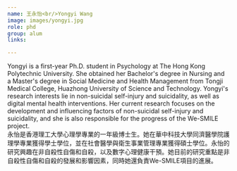 ```yaml
---
name: 王永怡<br/>Yongyi Wang
image: images/yongyi.jpg
role: phd
group: alum
links:

---
```

Yongyi is a first-year Ph.D. student in Psychology at The Hong Kong Polytechnic University. She obtained her Bachelor's degree in Nursing and a Master's degree in Social Medicine and Health Management from Tongji Medical College, Huazhong University of Science and Technology. 
Yongyi's research interests lie in non-suicidal self-injury and suicidality, as well as digital mental health interventions. 
Her current research focuses on the development and influencing factors of non-suicidal self-injury and suicidality, and she is also responsible for the progress of the We-SMILE project.<br/>
永怡是香港理工大學心理學專業的一年級博士生。她在華中科技大學同濟醫學院護理學專業獲得學士學位，並在社會醫學與衛生事業管理專業獲得碩士學位。永怡的研究興趣在非自殺性自傷和自殺，以及數字心理健康干預。她目前的研究重點是非自殺性自傷和自殺的發展和影響因素，同時她還負責We-SMILE項目的進展。

